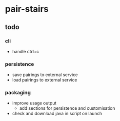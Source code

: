 # pair-stairs

## todo

### cli
- handle ctrl+c

### persistence
- save pairings to external service
- load pairings to external service

### packaging
- improve usage output
  - add sections for persistence and customisation
- check and download java in script on launch